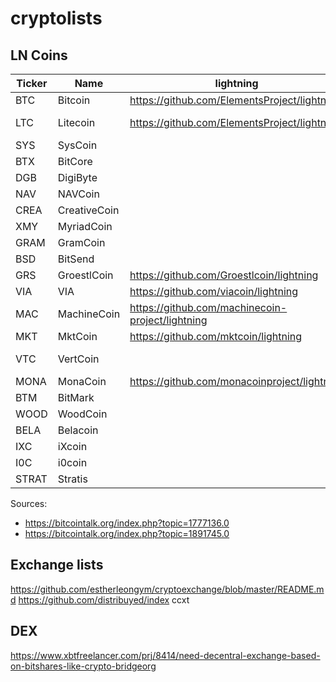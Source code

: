 # cryptolists

## LN Coins

| Ticker	  | Name	  | lightning  | LND  | Else  |
|----------|--------|--------------|------|-------|
| BTC	  | Bitcoin	  | https://github.com/ElementsProject/lightning  | https://github.com/lightningnetwork/lnd
| LTC	  | Litecoin	  | https://github.com/ElementsProject/lightning  | https://github.com/litecoin-foundation/lnd
| SYS   | SysCoin  
| BTX   | BitCore   
| DGB   | DigiByte
| NAV   | NAVCoin
| CREA  | CreativeCoin
| XMY   | MyriadCoin
| GRAM  | GramCoin
| BSD   | BitSend
| GRS	  | GroestlCoin	  | https://github.com/Groestlcoin/lightning  | 
| VIA	  |	VIA	  | https://github.com/viacoin/lightning  | https://github.com/viacoin/lnd
| MAC	  |	MachineCoin	  | https://github.com/machinecoin-project/lightning  | https://github.com/machinecoin-project/lnd
| MKT	  |	MktCoin	  | https://github.com/mktcoin/lightning  | 
| VTC   | VertCoin  |              |     | https://github.com/vertcoin-project/lit
| MONA  | MonaCoin  | https://github.com/monacoinproject/lightning  |   |  
| BTM   | BitMark
| WOOD  | WoodCoin
| BELA  | Belacoin
| IXC   | iXcoin
| I0C   | i0coin
| STRAT | Stratis

Sources:
- https://bitcointalk.org/index.php?topic=1777136.0
- https://bitcointalk.org/index.php?topic=1891745.0

## Exchange lists
https://github.com/estherleongym/cryptoexchange/blob/master/README.md
https://github.com/distribuyed/index
ccxt

## DEX
https://www.xbtfreelancer.com/prj/8414/need-decentral-exchange-based-on-bitshares-like-crypto-bridgeorg
